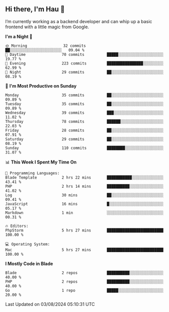 ## Hi there, I'm Hau 👋
I’m currently working as a backend developer and can whip up a basic frontend with a little magic from Google. 

<!--START_SECTION:waka-->
**I'm a Night 🦉** 

```text
🌞 Morning                32 commits          ██░░░░░░░░░░░░░░░░░░░░░░░   09.04 % 
🌆 Daytime                70 commits          █████░░░░░░░░░░░░░░░░░░░░   19.77 % 
🌃 Evening                223 commits         ████████████████░░░░░░░░░   62.99 % 
🌙 Night                  29 commits          ██░░░░░░░░░░░░░░░░░░░░░░░   08.19 % 
```
📅 **I'm Most Productive on Sunday** 

```text
Monday                   35 commits          ██░░░░░░░░░░░░░░░░░░░░░░░   09.89 % 
Tuesday                  35 commits          ██░░░░░░░░░░░░░░░░░░░░░░░   09.89 % 
Wednesday                39 commits          ███░░░░░░░░░░░░░░░░░░░░░░   11.02 % 
Thursday                 78 commits          ██████░░░░░░░░░░░░░░░░░░░   22.03 % 
Friday                   28 commits          ██░░░░░░░░░░░░░░░░░░░░░░░   07.91 % 
Saturday                 29 commits          ██░░░░░░░░░░░░░░░░░░░░░░░   08.19 % 
Sunday                   110 commits         ████████░░░░░░░░░░░░░░░░░   31.07 % 
```


📊 **This Week I Spent My Time On** 

```text
💬 Programming Languages: 
Blade Template           2 hrs 22 mins       ███████████░░░░░░░░░░░░░░   43.41 % 
PHP                      2 hrs 14 mins       ██████████░░░░░░░░░░░░░░░   41.02 % 
Log                      30 mins             ██░░░░░░░░░░░░░░░░░░░░░░░   09.41 % 
JavaScript               16 mins             █░░░░░░░░░░░░░░░░░░░░░░░░   05.17 % 
Markdown                 1 min               ░░░░░░░░░░░░░░░░░░░░░░░░░   00.31 % 

🔥 Editors: 
PhpStorm                 5 hrs 27 mins       █████████████████████████   100.00 % 

💻 Operating System: 
Mac                      5 hrs 27 mins       █████████████████████████   100.00 % 
```

**I Mostly Code in Blade** 

```text
Blade                    2 repos             ██████████░░░░░░░░░░░░░░░   40.00 % 
PHP                      2 repos             ██████████░░░░░░░░░░░░░░░   40.00 % 
Go                       1 repo              █████░░░░░░░░░░░░░░░░░░░░   20.00 % 
```




 Last Updated on 03/08/2024 05:10:31 UTC
<!--END_SECTION:waka-->
